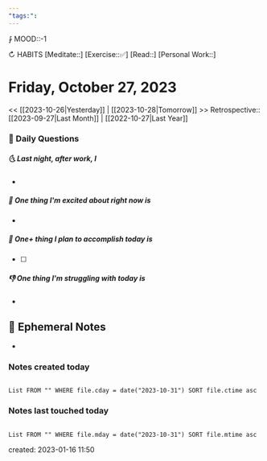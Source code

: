 ```yaml
---
"tags:":
---
```


⨑ MOOD::-1

↻ HABITS
[Meditate::]
[Exercise::✅]
[Read::]
[Personal Work::]

# Friday, October 27, 2023

\<\< [[2023-10-26|Yesterday]] | [[2023-10-28|Tomorrow]] >>
Retrospective:: [[2023-09-27|Last Month]] | [[2022-10-27|Last Year]]

### 📅 Daily Questions

##### 🌜 Last night, after work, I

-

##### 🙌 One thing I'm excited about right now is

-

##### 🚀 One+ thing I plan to accomplish today is

- [ ]

##### 👎 One thing I'm struggling with today is

-

## 📝 Ephemeral Notes

-

### Notes created today

```dataview

List FROM "" WHERE file.cday = date("2023-10-31") SORT file.ctime asc

```

### Notes last touched today

```dataview

List FROM "" WHERE file.mday = date("2023-10-31") SORT file.mtime asc

```

created: 2023-01-16 11:50
